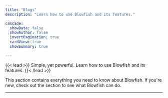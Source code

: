```yaml
---
title: "Blogs"
description: "Learn how to use Blowfish and its features."

cascade:
  showDate: false
  showAuthor: false
  invertPagination: true
  cardView: true
  showSummary: true

---
```


{{< lead >}}
Simple, yet powerful. Learn how to use Blowfish and its features.
{{< /lead >}}

This section contains everything you need to know about Blowfish. If you're new, check out the section to see what Blowfish can do.

---